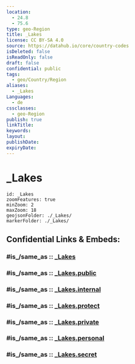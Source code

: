 ```yaml
---
location:
  - 24.8
  - 75.6
type: geo-Region
title: _Lakes
license: CC BY-SA 4.0
source: https://datahub.io/core/country-codes
isDeleted: false
isReadOnly: false
draft: false
confidential: public
tags:
  - geo/Country/Region
aliases:
  - _Lakes
Languages:
  - de
cssclasses:
  - geo-Region
publish: true
linkTitle:
keywords:
layout:
publishDate:
expiryDate:
---
```


# _Lakes

```leaflet
id: _Lakes
zoomFeatures: true 
minZoom: 2 
maxZoom: 18
geojsonFolder: ./_Lakes/
markerFolder: ./_Lakes/
```


## Confidential Links & Embeds: 

### #is_/same_as :: [_Lakes](/_Standards/Earth/Continent/Asia/Indian_Subcontinent/India/States~India/Rajasthan/_Lakes.md) 

### #is_/same_as :: [_Lakes.public](/_public/Earth/Continent/Asia/Indian_Subcontinent/India/States~India/Rajasthan/_Lakes.public.md) 

### #is_/same_as :: [_Lakes.internal](/_internal/Earth/Continent/Asia/Indian_Subcontinent/India/States~India/Rajasthan/_Lakes.internal.md) 

### #is_/same_as :: [_Lakes.protect](/_protect/Earth/Continent/Asia/Indian_Subcontinent/India/States~India/Rajasthan/_Lakes.protect.md) 

### #is_/same_as :: [_Lakes.private](/_private/Earth/Continent/Asia/Indian_Subcontinent/India/States~India/Rajasthan/_Lakes.private.md) 

### #is_/same_as :: [_Lakes.personal](/_personal/Earth/Continent/Asia/Indian_Subcontinent/India/States~India/Rajasthan/_Lakes.personal.md) 

### #is_/same_as :: [_Lakes.secret](/_secret/Earth/Continent/Asia/Indian_Subcontinent/India/States~India/Rajasthan/_Lakes.secret.md)


